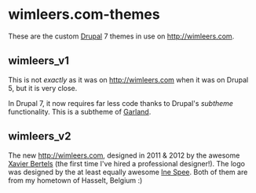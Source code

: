 # wimleers.com-themes

These are the custom [Drupal][1] 7 themes in use on <http://wimleers.com>.


## wimleers_v1

This is not *exactly* as it was on <http://wimleers.com> when it was on Drupal 5, but it is very close.

In Drupal 7, it now requires far less code thanks to Drupal's *subtheme* functionality. This is a subtheme of [Garland][2].


## wimleers_v2

The new <http://wimleers.com>, designed in 2011 & 2012 by the awesome [Xavier Bertels][3] (the first time I've hired a professional designer!). The logo was designed by the at least equally awesome [Ine Spee][4]. Both of them are from my hometown of Hasselt, Belgium :)


[1]: http://drupal.org
[2]: http://buytaert.net/garland
[3]: http://xavierbertels.com/
[4]: http://inespee.com/
